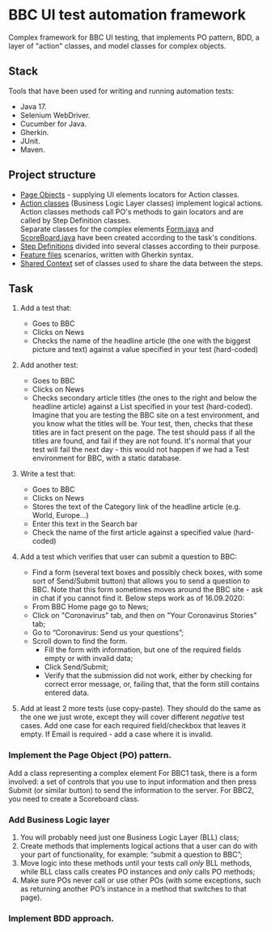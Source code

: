 # BBC UI test automation framework

Complex framework for BBC UI testing, that implements PO pattern, BDD, a layer of "action" classes, and model classes for complex objects.

## Stack

Tools that have been used for writing and running automation tests: 
- Java 17.
- Selenium WebDriver.
- Cucumber for Java.
- Gherkin.
- JUnit.
- Maven.

## Project structure

- [Page Objects](src/main/java/pageobjects) - supplying UI elements locators for Action classes.   
- [Action classes](src/main/java/actionclasses) (Business Logic Layer classes) implement logical actions.  
Action classes methods call PO's methods to gain locators and are called by Step Definition classes.  
Separate classes for the complex elements [Form.java](src/main/java/complexelements/ScoreBoard.java) and 
[ScoreBoard.java](src/main/java/complexelements/ScoreBoard.java) have been created according to the task's conditions.
- [Step Definitions](src/test/java/stepdefinitions) divided into several classes according to their purpose.
- [Feature files](src/main/resources) scenarios, written with Gherkin syntax.
- [Shared Context](src/main/java/sharedcontext) set of classes used to share the data between the steps.

## Task

1. Add a test that:
    - Goes to BBC
    - Clicks on News
    - Checks the name of the headline article (the one with the biggest picture and text) against a value specified in your test (hard-coded)

2. Add another test:
    - Goes to BBC
    - Clicks on News
    - Checks secondary article titles (the ones to the right and below the headline article) against a List<String> specified in your test (hard-coded).
      Imagine that you are testing the BBC site on a test environment, and you know what the titles will be. Your test, then, checks that these titles are in fact present on the page.
      The test should pass if all the titles are found, and fail if they are not found. It's normal that your test will fail the next day - this would not happen if we had a Test environment for BBC, with a static database.

3. Write a test that:
    - Goes to BBC
    - Clicks on News
    - Stores the text of the Category link of the headline article (e.g. World, Europe...)
    - Enter this text in the Search bar
    - Check the name of the first article against a specified value (hard-coded)

4.	Add a test which verifies that user can submit a question to BBC:
      - Find a form (several text boxes and possibly check boxes, with some sort of Send/Submit button) that allows you to send a question to BBC. Note that this form sometimes moves around the BBC site - ask in chat if you cannot find it.
      Below steps work as of 16.09.2020:
    - From BBC Home page go to News;
    - Click on "Coronavirus" tab, and then on "Your Coronavirus Stories" tab;
    - Go to “Coronavirus: Send us your questions”;
    - Scroll down to find the form.
      - Fill the form with information, but one of the required fields empty or with invalid data;
      - Click Send/Submit;
      - Verify that the submission did not work, either by checking for correct error message, or, failing that, that the form still contains entered data.
5.	Add at least 2 more tests (use copy-paste). They should do the same as the one we just wrote, except they will cover different *negative* test cases.
      Add one case for each required field/checkbox that leaves it empty. If Email is required - add a case where it is invalid.

### Implement the Page Object (PO) pattern.

Add a class representing a complex element
For BBC1 task, there is a form involved: a set of controls that you use to input information and then press Submit (or similar button) to send the information to the server.
For BBC2, you need to create a Scoreboard class.

### Add Business Logic layer
1.	You will probably need just one Business Logic Layer (BLL) class;
2.	Create methods that implements logical actions that a user can do with your part of functionality, for example: “submit a question to BBC”;
3.	Move logic into these methods until your tests call *only* BLL methods, while BLL class calls creates PO instances and *only* calls PO methods;
4.	Make sure POs never call or use other POs (with some exceptions, such as returning another PO’s instance in a method that switches to that page).

### Implement BDD approach.